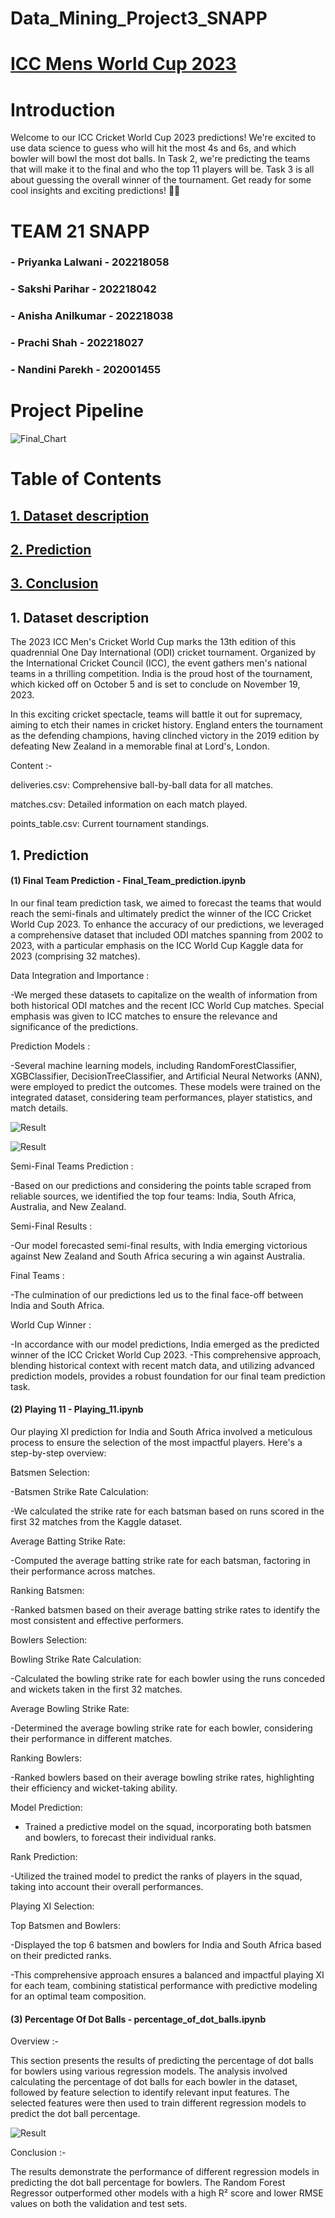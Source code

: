 # Data_Mining_Project3_SNAPP


# [ICC Mens World Cup 2023](https://www.kaggle.com/datasets/pardeep19singh/icc-mens-world-cup-2023/data)

# Introduction

Welcome to our ICC Cricket World Cup 2023 predictions! We're excited to use data science to guess who will hit the most 4s and 6s, and which bowler will bowl the most dot balls. In Task 2, we're predicting the teams that will make it to the final and who the top 11 players will be. Task 3 is all about guessing the overall winner of the tournament. Get ready for some cool insights and exciting predictions! 🏏✨

# TEAM 21 SNAPP

### - Priyanka Lalwani - 202218058
### - Sakshi Parihar - 202218042
### - Anisha Anilkumar - 202218038
### - Prachi Shah - 202218027
### - Nandini Parekh - 202001455

# Project Pipeline
![Final_Chart](flow_chart/Process-Involved-in-Machine-Learning.png)

# Table of Contents

## [ 1. Dataset description ](#1-dataset-description)
## [ 2. Prediction](#2-prediction)
## [ 3. Conclusion ](#3-conclusion)

## 1. Dataset description

The 2023 ICC Men's Cricket World Cup marks the 13th edition of this quadrennial One Day International (ODI) cricket tournament. Organized by the International Cricket Council (ICC), the event gathers men's national teams in a thrilling competition. India is the proud host of the tournament, which kicked off on October 5 and is set to conclude on November 19, 2023.

In this exciting cricket spectacle, teams will battle it out for supremacy, aiming to etch their names in cricket history. England enters the tournament as the defending champions, having clinched victory in the 2019 edition by defeating New Zealand in a memorable final at Lord's, London.

Content :-

deliveries.csv: Comprehensive ball-by-ball data for all matches.


matches.csv: Detailed information on each match played.


points_table.csv: Current tournament standings.


## 1. Prediction

#### (1) Final Team Prediction - Final_Team_prediction.ipynb

In our final team prediction task, we aimed to forecast the teams that would reach the semi-finals and ultimately predict the winner of the ICC Cricket World Cup 2023. To enhance the accuracy of our predictions, we leveraged a comprehensive dataset that included ODI matches spanning from 2002 to 2023, with a particular emphasis on the ICC World Cup Kaggle data for 2023 (comprising 32 matches).

Data Integration and Importance :

-We merged these datasets to capitalize on the wealth of information from both historical ODI matches and the recent ICC World Cup matches. Special emphasis was given to ICC matches to ensure the relevance and significance of the predictions.

Prediction Models :

-Several machine learning models, including RandomForestClassifier, XGBClassifier, DecisionTreeClassifier, and Artificial Neural Networks (ANN), were employed to predict the outcomes. These models were trained on the integrated dataset, considering team performances, player statistics, and match details.


![Result](flow_chart/Final_team_models.jpeg)

![Result](flow_chart/Final_team_ANN_result.jpeg)


Semi-Final Teams Prediction :

-Based on our predictions and considering the points table scraped from reliable sources, we identified the top four teams: India, South Africa, Australia, and New Zealand.

Semi-Final Results :

-Our model forecasted semi-final results, with India emerging victorious against New Zealand and South Africa securing a win against Australia.

Final Teams :

-The culmination of our predictions led us to the final face-off between India and South Africa.

World Cup Winner :

-In accordance with our model predictions, India emerged as the predicted winner of the ICC Cricket World Cup 2023.
-This comprehensive approach, blending historical context with recent match data, and utilizing advanced prediction models, provides a robust foundation for our final team prediction task.



#### (2) Playing 11 - Playing_11.ipynb

Our playing XI prediction for India and South Africa involved a meticulous process to ensure the selection of the most impactful players. Here's a step-by-step overview:

Batsmen Selection:

-Batsmen Strike Rate Calculation:

-We calculated the strike rate for each batsman based on runs scored in the first 32 matches from the Kaggle dataset.

Average Batting Strike Rate:

-Computed the average batting strike rate for each batsman, factoring in their performance across matches.

Ranking Batsmen:

-Ranked batsmen based on their average batting strike rates to identify the most consistent and effective performers.

Bowlers Selection:

Bowling Strike Rate Calculation:

-Calculated the bowling strike rate for each bowler using the runs conceded and wickets taken in the first 32 matches.

Average Bowling Strike Rate:

-Determined the average bowling strike rate for each bowler, considering their performance in different matches.

Ranking Bowlers:

-Ranked bowlers based on their average bowling strike rates, highlighting their efficiency and wicket-taking ability.

Model Prediction:

- Trained a predictive model on the squad, incorporating both batsmen and bowlers, to forecast their individual ranks.
  
Rank Prediction:

-Utilized the trained model to predict the ranks of players in the squad, taking into account their overall performances.

Playing XI Selection:

Top Batsmen and Bowlers:

-Displayed the top 6 batsmen and bowlers for India and South Africa based on their predicted ranks.

-This comprehensive approach ensures a balanced and impactful playing XI for each team, combining statistical performance with predictive modeling for an optimal team composition.


#### (3) Percentage Of Dot Balls - percentage_of_dot_balls.ipynb

Overview :-

This section presents the results of predicting the percentage of dot balls for bowlers using various regression models. The analysis involved calculating the percentage of dot balls for each bowler in the dataset, followed by feature selection to identify relevant input features. The selected features were then used to train different regression models to predict the dot ball percentage.

![Result](flow_chart/Percentage_Of_Dot_Balls_result_table.jpg)

Conclusion :-

The results demonstrate the performance of different regression models in predicting the dot ball percentage for bowlers. The Random Forest Regressor outperformed other models with a high R² score and lower RMSE values on both the validation and test sets.

